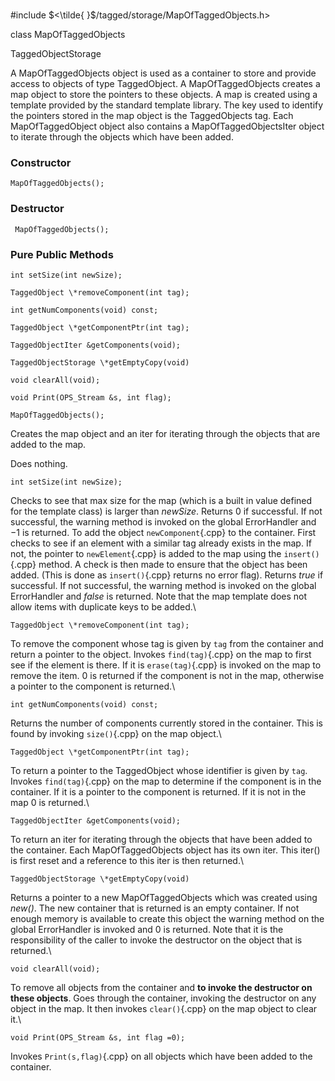 \
#include $<\tilde{ }$/tagged/storage/MapOfTaggedObjects.h$>$


class MapOfTaggedObjects


TaggedObjectStorage


A MapOfTaggedObjects object is used as a container to store and provide
access to objects of type TaggedObject. A MapOfTaggedObjects creates a
map object to store the pointers to these objects. A map is created
using a template provided by the standard template library. The key used
to identify the pointers stored in the map object is the TaggedObjects
tag. Each MapOfTaggedObject object also contains a
MapOfTaggedObjectsIter object to iterate through the objects which have
been added.
### Constructor


```{.cpp}
MapOfTaggedObjects();
```

### Destructor


```{.cpp}
 MapOfTaggedObjects();
```

### Pure Public Methods


```{.cpp}
int setSize(int newSize);
```




```{.cpp}
TaggedObject \*removeComponent(int tag);
```



```{.cpp}
int getNumComponents(void) const;
```



```{.cpp}
TaggedObject \*getComponentPtr(int tag);
```



```{.cpp}
TaggedObjectIter &getComponents(void);
```



```{.cpp}
TaggedObjectStorage \*getEmptyCopy(void)
```



```{.cpp}
void clearAll(void);
```



```{.cpp}
void Print(OPS_Stream &s, int flag);
```




```{.cpp}
MapOfTaggedObjects();
```


Creates the map object and an iter for iterating through the objects
that are added to the map.

Does nothing.

```{.cpp}
int setSize(int newSize);
```


Checks to see that max size for the map (which is a built in value
defined for the template class) is larger than *newSize*. Returns $0$ if
successful. If not successful, the warning method is invoked on the
global ErrorHandler and $-1$ is returned.
To add the object `newComponent`{.cpp} to the container. First checks to see
if an element with a similar tag already exists in the map. If not, the
pointer to `newElement`{.cpp} is added to the map using the `insert()`{.cpp} method.
A check is then made to ensure that the object has been added. (This is
done as `insert()`{.cpp} returns no error flag). Returns *true* if successful.
If not successful, the warning method is invoked on the global
ErrorHandler and *false* is returned. Note that the map template does
not allow items with duplicate keys to be added.\

```{.cpp}
TaggedObject \*removeComponent(int tag);
```


To remove the component whose tag is given by `tag` from the container
and return a pointer to the object. Invokes `find(tag)`{.cpp} on the map to
first see if the element is there. If it is `erase(tag)`{.cpp} is invoked on
the map to remove the item. $0$ is returned if the component is not in
the map, otherwise a pointer to the component is returned.\

```{.cpp}
int getNumComponents(void) const;
```


Returns the number of components currently stored in the container. This
is found by invoking `size()`{.cpp} on the map object.\

```{.cpp}
TaggedObject \*getComponentPtr(int tag);
```


To return a pointer to the TaggedObject whose identifier is given by
`tag`. Invokes `find(tag)`{.cpp} on the map to determine if the component is
in the container. If it is a pointer to the component is returned. If it
is not in the map $0$ is returned.\

```{.cpp}
TaggedObjectIter &getComponents(void);
```


To return an iter for iterating through the objects that have been added
to the container. Each MapOfTaggedObjects object has its own iter. This
iter() is first reset and a reference to this iter is then returned.\

```{.cpp}
TaggedObjectStorage \*getEmptyCopy(void)
```


Returns a pointer to a new MapOfTaggedObjects which was created using
*new()*. The new container that is returned is an empty container. If
not enough memory is available to create this object the warning method
on the global ErrorHandler is invoked and $0$ is returned. Note that it
is the responsibility of the caller to invoke the destructor on the
object that is returned.\

```{.cpp}
void clearAll(void);
```


To remove all objects from the container and **to invoke the destructor
on these objects**. Goes through the container, invoking the destructor
on any object in the map. It then invokes `clear()`{.cpp} on the map object to
clear it.\

```{.cpp}
void Print(OPS_Stream &s, int flag =0);
```


Invokes `Print(s,flag)`{.cpp} on all objects which have been added to the
container.
